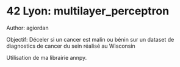 # 42 Lyon: multilayer_perceptron

Author: agiordan

Objectif: Déceler si un cancer est malin ou bénin sur un dataset de diagnostics de cancer du sein réalisé au Wisconsin

Utilisation de ma librairie annpy.
